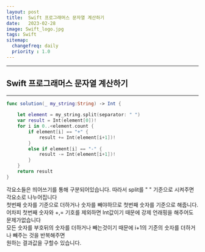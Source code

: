 ```yaml
---
layout: post
title:  Swift 프로그래머스 문자열 계산하기
date:   2023-02-28
image: Swift_logo.jpg
tags: Swift
sitemap:
  changefreq: daily
  priority : 1.0
---
```


---
## Swift 프로그래머스 문자열 계산하기
---

```swift
func solution(_ my_string:String) -> Int {
    
    let element = my_string.split(separator: " ")
    var result = Int(element[0])!
    for i in 0..<element.count {
        if element[i] == "+" {
            result += Int(element[i+1])!
        }
        else if element[i] == "-" {
            result -= Int(element[i+1])!
        }
    }
    return result
}
```

각요소들은 띄어쓰기를 통해 구분되어있습니다. 따라서 split를 " " 기준으로 시켜주면 각요소로 나누어집니다 <br>
첫번째 숫자를 기준으로 더하거나 숫자를 빼야하므로 첫번째 숫자를 기준으로 해줍니다.<br>
어차피 첫번째 숫자와 +,= 기호를 제외하면 Int값이기 때문에 강제 언래핑을 해주어도 문제가없습니다<br>
모든 숫자를 부호뒤의 숫자를 더하거나 빼는것이기 때문에 i+1의 기준의 숫자를 더하거나 빼주는 것을 반복해주면 <br>
원하는 결과값을 구할수 있습니다.